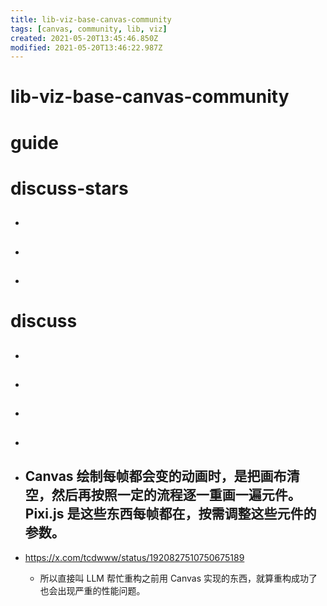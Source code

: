 ```yaml
---
title: lib-viz-base-canvas-community
tags: [canvas, community, lib, viz]
created: 2021-05-20T13:45:46.850Z
modified: 2021-05-20T13:46:22.987Z
---
```


# lib-viz-base-canvas-community

# guide

# discuss-stars
- ## 

- ## 

- ## 
# discuss
- ## 

- ## 

- ## 

- ## 

- ## Canvas 绘制每帧都会变的动画时，是把画布清空，然后再按照一定的流程逐一重画一遍元件。 Pixi.js 是这些东西每帧都在，按需调整这些元件的参数。
- https://x.com/tcdwww/status/1920827510750675189
  - 所以直接叫 LLM 帮忙重构之前用 Canvas 实现的东西，就算重构成功了也会出现严重的性能问题。
